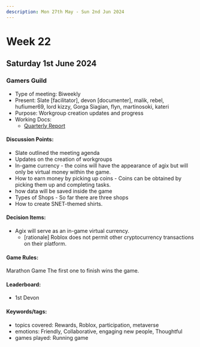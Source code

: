 ```yaml
---
description: Mon 27th May - Sun 2nd Jun 2024
---
```


# Week 22

## Saturday 1st June 2024

### Gamers Guild

- Type of meeting: Biweekly
- Present: Slate [facilitator], devon [documenter], malik, rebel, hufiumer69, lord kizzy, Gorga Siagian, flyn, martinosoki, kateri
- Purpose: Workgroup creation updates and progress 
- Working Docs:
  - [Quarterly Report ](https://docs.google.com/document/d/10E9GCj7RoHwRSQk8hT7bbxOD1trYh_EdIL-bAlPFXiQ/edit?usp=sharing)

#### Discussion Points:
- Slate outlined the meeting agenda
- Updates on the creation of workgroups 
- In-game currency - the coins will have the appearance of agix but will only be virtual money within the game.
- How to earn money by picking up coins - Coins can be obtained by picking them up and completing tasks.
-  how data will be saved inside the game 
- Types of Shops - So far there are three shops
- How to create SNET-themed shirts.

#### Decision Items:
- Agix will serve as an in-game virtual currency.
  - [rationale] Roblox does not permit other cryptocurrency transactions on their platform.

#### Game Rules:
Marathon Game
The first one to finish wins the game.


#### Leaderboard:
- 1st Devon

#### Keywords/tags:
- topics covered: Rewards, Roblox, participation, metaverse
- emotions: Friendly, Collaborative, engaging new people, Thoughtful 
- games played: Running game
